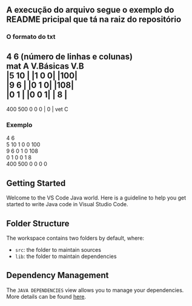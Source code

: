 ## A execução do arquivo segue o exemplo do README pricipal que tá na raiz do repositório
### O formato do txt
4   6  (número de linhas e colunas) <br>
  mat A     V.Básicas   V.B   <br>
|5   10 |    |1 0 0|   |100|  <br>
|9   6  |    |0 1 0|   |108|  <br>
|0   1  |    |0 0 1|   | 8 |  <br>
----------------------------
400  500      0 0 0    |  0 | vet C <br>

### Exemplo
4 6 <br>
5 10 1 0 0 100  <br>
9 6 0 1 0 108 <br>
0 1 0 0 1 8 <br>
400 500 0 0 0 0 <br>
## Getting Started

Welcome to the VS Code Java world. Here is a guideline to help you get started to write Java code in Visual Studio Code.

## Folder Structure

The workspace contains two folders by default, where:

- `src`: the folder to maintain sources
- `lib`: the folder to maintain dependencies

## Dependency Management

The `JAVA DEPENDENCIES` view allows you to manage your dependencies. More details can be found [here](https://github.com/microsoft/vscode-java-pack/blob/master/release-notes/v0.9.0.md#work-with-jar-files-directly).
